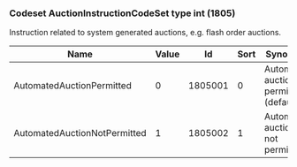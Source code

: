 ### Codeset AuctionInstructionCodeSet type int (1805)

Instruction related to system generated auctions, e.g. flash order auctions.

| Name                         | Value | Id      | Sort | Synopsis                              |
|------------------------------|-------|---------|------|---------------------------------------|
| AutomatedAuctionPermitted    | 0     | 1805001 | 0    | Automatic auction permitted (default) |
| AutomatedAuctionNotPermitted | 1     | 1805002 | 1    | Automatic auction not permitted       |


